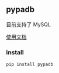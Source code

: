 ## pypadb

目前支持了 MySQL

[使用文档](http://www.chenz.icu/tag/pypadb/)

### install

`pip install pypadb`
